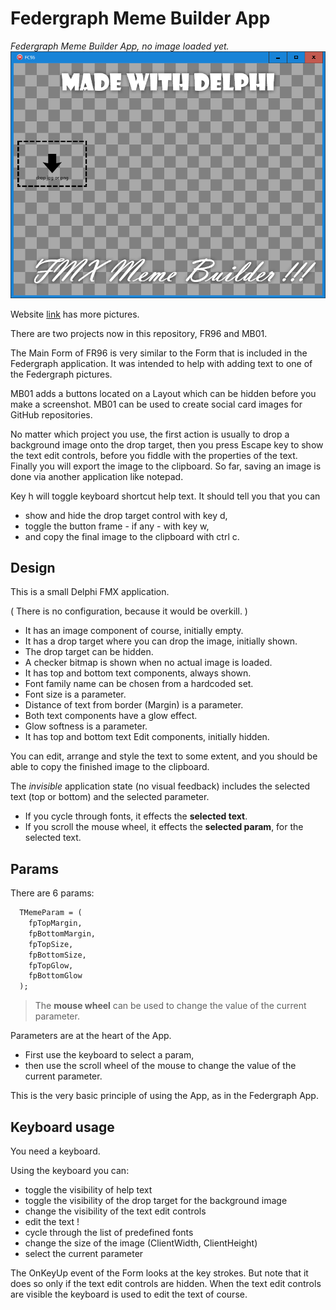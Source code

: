 # Federgraph Meme Builder App

*Federgraph Meme Builder App, no image loaded yet.*<br>
![Meme Builder](images/Meme-Builder-03.png)

Website [link](https://federgraph.de/federgraph-meme-builder-examples.html) has more pictures.

There are two projects now in this repository, FR96 and MB01.

The Main Form of FR96 is very similar to the Form that is included in the Federgraph application.
It was intended to help with adding text to one of the Federgraph pictures.

MB01 adds a buttons located on a Layout which can be hidden before you make a screenshot.
MB01 can be used to create social card images for GitHub repositories.

No matter which project you use, the first action is usually to drop a background image onto the drop target,
then you press Escape key to show the text edit controls, before you fiddle with the properties of the text.
Finally you will export the image to the clipboard. So far, saving an image is done via another application like notepad.

Key h will toggle keyboard shortcut help text. It should tell you that you can
- show and hide the drop target control with key d,
- toggle the button frame - if any - with key w,
- and copy the final image to the clipboard with ctrl c.

## Design

This is a small Delphi FMX application.

( There is no configuration, because it would be overkill. )

- It has an image component of course, initially empty.
- It has a drop target where you can drop the image, initially shown.
- The drop target can be hidden.
- A checker bitmap is shown when no actual image is loaded.
- It has top and bottom text components, always shown.
- Font family name can be chosen from a hardcoded set.
- Font size is a parameter.
- Distance of text from border (Margin) is a parameter.
- Both text components have a glow effect.
- Glow softness is a parameter.
- It has top and bottom text Edit components, initially hidden.

You can edit, arrange and style the text to some extent,
and you should be able to copy the finished image to the clipboard. 

The *invisible* application state (no visual feedback) includes the selected text (top or bottom) and the selected parameter.

- If you cycle through fonts, it effects the **selected text**.
- If you scroll the mouse wheel, it effects the **selected param**, for the selected text.

## Params

There are 6 params:

```pascal
  TMemeParam = (
    fpTopMargin,
    fpBottomMargin,
    fpTopSize,
    fpBottomSize,
    fpTopGlow,
    fpBottomGlow
  );
```

> The **mouse wheel** can be used to change the value of the current parameter.

Parameters are at the heart of the App.

- First use the keyboard to select a param,
- then use the scroll wheel of the mouse to change the value of the current parameter.

This is the very basic principle of using the App, as in the Federgraph App.

## Keyboard usage

You need a keyboard.

Using the keyboard you can:

- toggle the visibility of help text
- toggle the visibility of the drop target for the background image
- change the visibility of the text edit controls
- edit the text !
- cycle through the list of predefined fonts
- change the size of the image (ClientWidth, ClientHeight)
- select the current parameter

The OnKeyUp event of the Form looks at the key strokes.
But note that it does so only if the text edit controls are hidden.
When the text edit controls are visible the keyboard is used to edit the text of course.
